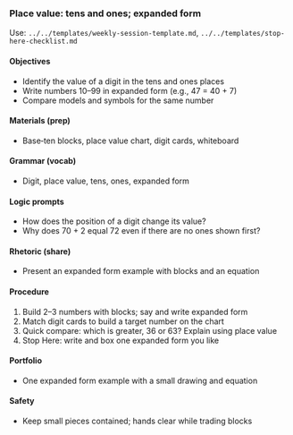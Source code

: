 ### Place value: tens and ones; expanded form

Use: `../../templates/weekly-session-template.md`, `../../templates/stop-here-checklist.md`

#### Objectives
- Identify the value of a digit in the tens and ones places
- Write numbers 10–99 in expanded form (e.g., 47 = 40 + 7)
- Compare models and symbols for the same number

#### Materials (prep)
- Base‑ten blocks, place value chart, digit cards, whiteboard

#### Grammar (vocab)
- Digit, place value, tens, ones, expanded form

#### Logic prompts
- How does the position of a digit change its value?
- Why does 70 + 2 equal 72 even if there are no ones shown first?

#### Rhetoric (share)
- Present an expanded form example with blocks and an equation

#### Procedure
1) Build 2–3 numbers with blocks; say and write expanded form
2) Match digit cards to build a target number on the chart
3) Quick compare: which is greater, 36 or 63? Explain using place value
4) Stop Here: write and box one expanded form you like

#### Portfolio
- One expanded form example with a small drawing and equation

#### Safety
- Keep small pieces contained; hands clear while trading blocks

